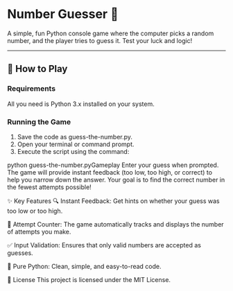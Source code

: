 # Number Guesser 🎯

A simple, fun Python console game where the computer picks a random number, and the player tries to guess it. Test your luck and logic!

---

## 🚀 How to Play

### Requirements

All you need is Python 3.x installed on your system.

### Running the Game

1.  Save the code as guess-the-number.py.
2.  Open your terminal or command prompt.
3.  Execute the script using the command:

python guess-the-number.pyGameplay
Enter your guess when prompted. The game will provide instant feedback (too low, too high, or correct) to help you narrow down the answer. Your goal is to find the correct number in the fewest attempts possible!

✨ Key Features
🔍 Instant Feedback: Get hints on whether your guess was too low or too high.

🔢 Attempt Counter: The game automatically tracks and displays the number of attempts you make.

✅ Input Validation: Ensures that only valid numbers are accepted as guesses.

🐍 Pure Python: Clean, simple, and easy-to-read code.

📄 License
This project is licensed under the MIT License.
